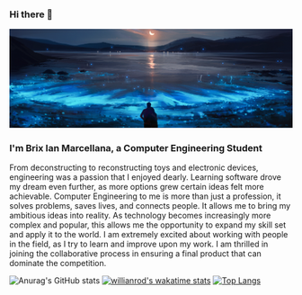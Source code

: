 ### Hi there 👋

![Brix Ian Marcellana](https://github.com/Azethyst/Azethyst/blob/main/Brixbackground.PNG)

### I'm Brix Ian Marcellana, a Computer Engineering Student

From deconstructing to reconstructing toys and electronic devices, engineering was a passion that I enjoyed dearly. Learning software drove my dream even further, as more options grew certain ideas felt more achievable. Computer Engineering to me is more than just a profession, it solves problems, saves lives, and connects people. It allows me to bring my ambitious ideas into reality. As technology becomes increasingly more complex and popular, this allows me the opportunity to expand my skill set and apply it to the world. I am extremely excited about working with people in the field, as I try to learn and improve upon my work. I am thrilled in joining the collaborative process in ensuring a final product that can dominate the competition.

![Anurag's GitHub stats](https://github-readme-stats.vercel.app/api?username=Azethyst&show_icons=true&theme=radical)
[![willianrod's wakatime stats](https://github-readme-stats.vercel.app/api/wakatime?username=willianrod)](https://github.com/anuraghazra/github-readme-stats)
[![Top Langs](https://github-readme-stats.vercel.app/api/top-langs/?username=Azethyst)](https://github.com/anuraghazra/github-readme-stats)
